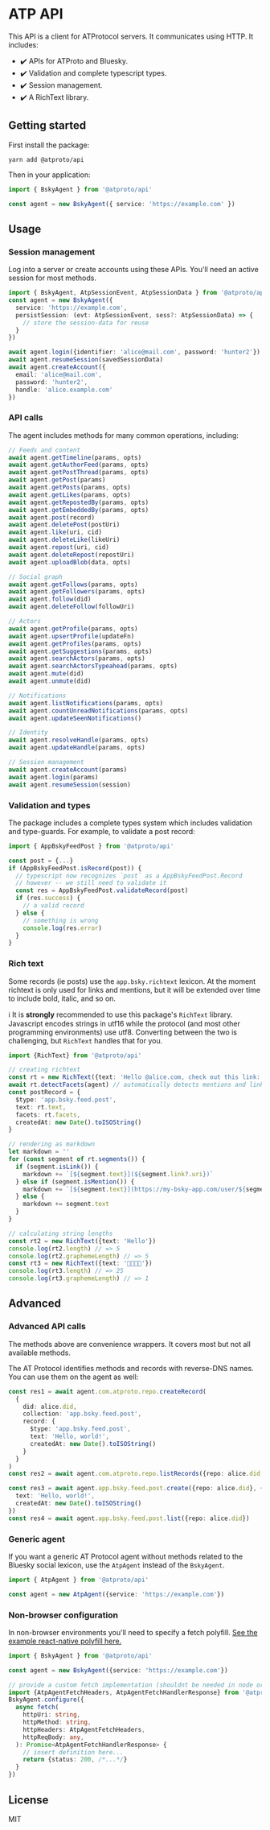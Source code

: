 # ATP API

This API is a client for ATProtocol servers. It communicates using HTTP. It includes:

- ✔️ APIs for ATProto and Bluesky.
- ✔️ Validation and complete typescript types.
- ✔️ Session management.
- ✔️ A RichText library.

## Getting started

First install the package:

```
yarn add @atproto/api
```

Then in your application:

```typescript
import { BskyAgent } from '@atproto/api'

const agent = new BskyAgent({ service: 'https://example.com' })
```

## Usage

### Session management

Log into a server or create accounts using these APIs. You'll need an active session for most methods.

```typescript
import { BskyAgent, AtpSessionEvent, AtpSessionData } from '@atproto/api'
const agent = new BskyAgent({
  service: 'https://example.com',
  persistSession: (evt: AtpSessionEvent, sess?: AtpSessionData) => {
    // store the session-data for reuse 
  }
})

await agent.login({identifier: 'alice@mail.com', password: 'hunter2'})
await agent.resumeSession(savedSessionData)
await agent.createAccount({
  email: 'alice@mail.com',
  password: 'hunter2',
  handle: 'alice.example.com'
})
```

### API calls

The agent includes methods for many common operations, including:

```typescript
// Feeds and content
await agent.getTimeline(params, opts)
await agent.getAuthorFeed(params, opts)
await agent.getPostThread(params, opts)
await agent.getPost(params)
await agent.getPosts(params, opts)
await agent.getLikes(params, opts)
await agent.getRepostedBy(params, opts)
await agent.getEmbeddedBy(params, opts)
await agent.post(record)
await agent.deletePost(postUri)
await agent.like(uri, cid)
await agent.deleteLike(likeUri)
await agent.repost(uri, cid)
await agent.deleteRepost(repostUri)
await agent.uploadBlob(data, opts)

// Social graph
await agent.getFollows(params, opts)
await agent.getFollowers(params, opts)
await agent.follow(did)
await agent.deleteFollow(followUri)

// Actors
await agent.getProfile(params, opts)
await agent.upsertProfile(updateFn)
await agent.getProfiles(params, opts)
await agent.getSuggestions(params, opts)
await agent.searchActors(params, opts)
await agent.searchActorsTypeahead(params, opts)
await agent.mute(did)
await agent.unmute(did)

// Notifications
await agent.listNotifications(params, opts)
await agent.countUnreadNotifications(params, opts)
await agent.updateSeenNotifications()

// Identity
await agent.resolveHandle(params, opts)
await agent.updateHandle(params, opts)

// Session management
await agent.createAccount(params)
await agent.login(params)
await agent.resumeSession(session)
```

### Validation and types

The package includes a complete types system which includes validation and type-guards. For example, to validate a post record:

```typescript
import { AppBskyFeedPost } from '@atproto/api'

const post = {...}
if (AppBskyFeedPost.isRecord(post)) {
  // typescript now recognizes `post` as a AppBskyFeedPost.Record
  // however -- we still need to validate it
  const res = AppBskyFeedPost.validateRecord(post)
  if (res.success) {
    // a valid record
  } else {
    // something is wrong
    console.log(res.error)
  }
}
```

### Rich text

Some records (ie posts) use the `app.bsky.richtext` lexicon. At the moment richtext is only used for links and mentions, but it will be extended over time to include bold, italic, and so on.

ℹ️ It is **strongly** recommended to use this package's `RichText` library. Javascript encodes strings in utf16 while the protocol (and most other programming environments) use utf8. Converting between the two is challenging, but `RichText` handles that for you.

```typescript
import {RichText} from '@atproto/api'

// creating richtext
const rt = new RichText({text: 'Hello @alice.com, check out this link: https://example.com'})
await rt.detectFacets(agent) // automatically detects mentions and links
const postRecord = {
  $type: 'app.bsky.feed.post',
  text: rt.text,
  facets: rt.facets,
  createdAt: new Date().toISOString()
}

// rendering as markdown
let markdown = ''
for (const segment of rt.segments()) {
  if (segment.isLink()) {
    markdown += `[${segment.text}](${segment.link?.uri})`
  } else if (segment.isMention()) {
    markdown += `[${segment.text}](https://my-bsky-app.com/user/${segment.mention?.did})`
  } else {
    markdown += segment.text
  }
}

// calculating string lengths
const rt2 = new RichText({text: 'Hello'})
console.log(rt2.length) // => 5
console.log(rt2.graphemeLength) // => 5
const rt3 = new RichText({text: '👨‍👩‍👧‍👧'})
console.log(rt3.length) // => 25
console.log(rt3.graphemeLength) // => 1
```

## Advanced

### Advanced API calls

The methods above are convenience wrappers. It covers most but not all available methods.

The AT Protocol identifies methods and records with reverse-DNS names. You can use them on the agent as well:

```typescript
const res1 = await agent.com.atproto.repo.createRecord(
  {
    did: alice.did,
    collection: 'app.bsky.feed.post',
    record: {
      $type: 'app.bsky.feed.post',
      text: 'Hello, world!',
      createdAt: new Date().toISOString()
    }
  }
)
const res2 = await agent.com.atproto.repo.listRecords({repo: alice.did, collection: 'app.bsky.feed.post'})

const res3 = await agent.app.bsky.feed.post.create({repo: alice.did}, {
  text: 'Hello, world!',
  createdAt: new Date().toISOString()
})
const res4 = await agent.app.bsky.feed.post.list({repo: alice.did})
```

### Generic agent

If you want a generic AT Protocol agent without methods related to the Bluesky social lexicon, use the `AtpAgent` instead of the `BskyAgent`.

```typescript
import { AtpAgent } from '@atproto/api'

const agent = new AtpAgent({service: 'https://example.com'})
```

### Non-browser configuration

In non-browser environments you'll need to specify a fetch polyfill. [See the example react-native polyfill here.](./docs/rn-fetch-handler.ts)

```typescript
import { BskyAgent } from '@atproto/api'

const agent = new BskyAgent({service: 'https://example.com'})

// provide a custom fetch implementation (shouldnt be needed in node or the browser)
import {AtpAgentFetchHeaders, AtpAgentFetchHandlerResponse} from '@atproto/api'
BskyAgent.configure({
  async fetch(
    httpUri: string,
    httpMethod: string,
    httpHeaders: AtpAgentFetchHeaders,
    httpReqBody: any,
  ): Promise<AtpAgentFetchHandlerResponse> {
    // insert definition here...
    return {status: 200, /*...*/}
  }
})
```

## License

MIT
